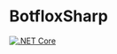 # BotfloxSharp
[![.NET Core](https://github.com/robotbrain/BotfloxSharp/workflows/.NET%20Core/badge.svg)](https://github.com/robotbrain/BotfloxSharp/actions)
